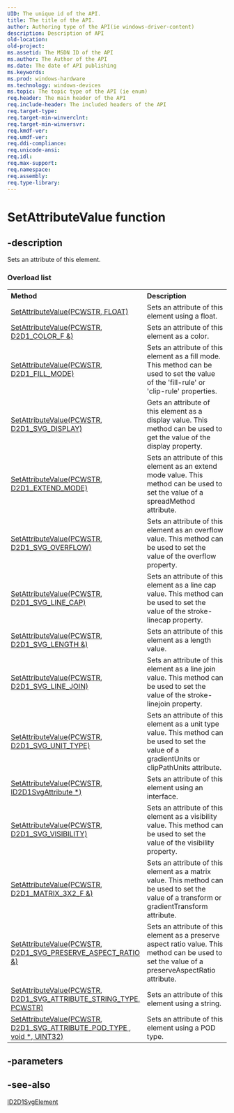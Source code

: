 ```yaml
---
UID: The unique id of the API.
title: The title of the API.
author: Authoring type of the API(ie windows-driver-content)
description: Description of API
old-location: 
old-project: 
ms.assetid: The MSDN ID of the API
ms.author: The Author of the API
ms.date: The date of API publishing
ms.keywords: 
ms.prod: windows-hardware
ms.technology: windows-devices
ms.topic: The topic type of the API (ie enum)
req.header: The main header of the API
req.include-header: The included headers of the API
req.target-type: 
req.target-min-winverclnt: 
req.target-min-winversvr: 
req.kmdf-ver: 
req.umdf-ver: 
req.ddi-compliance: 
req.unicode-ansi: 
req.idl: 
req.max-support: 
req.namespace: 
req.assembly: 
req.type-library: 
---
```


# SetAttributeValue function


## -description


<span>Sets an attribute of this element.
</span><h3>Overload list</h3><table>
<tr>
<th align="left" width="37%">Method</th>
<th align="left" width="63%">Description</th>
</tr>
<tr>
<td align="left" width="37%">
<a href="https://msdn.microsoft.com/FC7AF14F-16B3-498F-A2E3-F8ACF836DAAC">SetAttributeValue(PCWSTR, FLOAT)</a>
</td>
<td align="left" width="63%">
Sets an attribute of this element using a float.

</td>
</tr>
<tr>
<td align="left" width="37%">
<a href="https://msdn.microsoft.com/652A0C00-59BC-41E7-8B9D-F4AE37416610">SetAttributeValue(PCWSTR, D2D1_COLOR_F &)</a>
</td>
<td align="left" width="63%">
Sets an attribute of this element as a color.

</td>
</tr>
<tr>
<td align="left" width="37%">
<a href="https://msdn.microsoft.com/49EFE20B-4122-4426-9A47-7572696A59A2">SetAttributeValue(PCWSTR, D2D1_FILL_MODE)</a>
</td>
<td align="left" width="63%">
Sets an attribute of this element as a fill mode. This method can be used to set the value of the 'fill-rule' or 'clip-rule' properties.

</td>
</tr>
<tr>
<td align="left" width="37%">
<a href="https://msdn.microsoft.com/7B5828F9-F69D-4346-A2EB-5D00AD08B46F">SetAttributeValue(PCWSTR, D2D1_SVG_DISPLAY)</a>
</td>
<td align="left" width="63%">
Gets an attribute of this element as a display value. This method can be used to get the value of the display property.

</td>
</tr>
<tr>
<td align="left" width="37%">
<a href="https://msdn.microsoft.com/18FD0ECC-1045-4914-9461-999952B4EAAF">SetAttributeValue(PCWSTR, D2D1_EXTEND_MODE)</a>
</td>
<td align="left" width="63%">
Sets an attribute of this element as an extend mode value. This method can be used to set the value of a spreadMethod attribute.

</td>
</tr>
<tr>
<td align="left" width="37%">
<a href="https://msdn.microsoft.com/C8D942A4-EBE7-433E-9B2F-2432A1305861">SetAttributeValue(PCWSTR, D2D1_SVG_OVERFLOW)</a>
</td>
<td align="left" width="63%">
Sets an attribute of this element as an overflow value. This method can be used to set the value of the overflow property.

</td>
</tr>
<tr>
<td align="left" width="37%">
<a href="https://msdn.microsoft.com/5348071B-36B7-40B7-8CF2-A7C185D30510">SetAttributeValue(PCWSTR, D2D1_SVG_LINE_CAP)</a>
</td>
<td align="left" width="63%">
Sets an attribute of this element as a line cap value. This method can be used to set the value of the stroke-linecap property.

</td>
</tr>
<tr>
<td align="left" width="37%">
<a href="https://msdn.microsoft.com/61C6D9AC-09F7-4F42-B476-88D32EB167C4">SetAttributeValue(PCWSTR, D2D1_SVG_LENGTH &)</a>
</td>
<td align="left" width="63%">
Sets an attribute of this element as a length value.

</td>
</tr>
<tr>
<td align="left" width="37%">
<a href="https://msdn.microsoft.com/B559FC14-8B16-4272-A83F-6F8C0CC2D438">SetAttributeValue(PCWSTR, D2D1_SVG_LINE_JOIN)</a>
</td>
<td align="left" width="63%">
Sets an attribute of this element as a line join value. This method can be used to set the value of the stroke-linejoin property.

</td>
</tr>
<tr>
<td align="left" width="37%">
<a href="https://msdn.microsoft.com/330FCA46-C799-478C-9687-3D407D121ACB">SetAttributeValue(PCWSTR, D2D1_SVG_UNIT_TYPE)</a>
</td>
<td align="left" width="63%">
Sets an attribute of this element as a unit type value. This method can be used to set the value of a gradientUnits or clipPathUnits attribute.

</td>
</tr>
<tr>
<td align="left" width="37%">
<a href="https://msdn.microsoft.com/1E4AAA78-6746-4DD8-8BD8-C1AB63A51A9B">SetAttributeValue(PCWSTR, ID2D1SvgAttribute *)</a>
</td>
<td align="left" width="63%">
Sets an attribute of this element using an interface.

</td>
</tr>
<tr>
<td align="left" width="37%">
<a href="https://msdn.microsoft.com/860407EC-1736-4AE6-A8AA-40E475C6520B">SetAttributeValue(PCWSTR, D2D1_SVG_VISIBILITY)</a>
</td>
<td align="left" width="63%">
Sets an attribute of this element as a visibility value. This method can be used to set the value of the visibility property.

</td>
</tr>
<tr>
<td align="left" width="37%">
<a href="https://msdn.microsoft.com/98CDD40C-C39B-41B9-8978-9C9B480DB3C4">SetAttributeValue(PCWSTR, D2D1_MATRIX_3X2_F &)</a>
</td>
<td align="left" width="63%">
Sets an attribute of this element as a matrix value. This method can be used to set the value of a transform or gradientTransform attribute.

</td>
</tr>
<tr>
<td align="left" width="37%">
<a href="https://msdn.microsoft.com/F95B714E-309B-4E6D-99C9-331FB476EC59">SetAttributeValue(PCWSTR, D2D1_SVG_PRESERVE_ASPECT_RATIO &)</a>
</td>
<td align="left" width="63%">
Sets an attribute of this element as a preserve aspect ratio value. This method can be used to set the value of a preserveAspectRatio attribute.

</td>
</tr>
<tr>
<td align="left" width="37%">
<a href="https://msdn.microsoft.com/56796F1B-5DC2-4E9C-A80E-40EA791E6784">SetAttributeValue(PCWSTR, D2D1_SVG_ATTRIBUTE_STRING_TYPE, PCWSTR)</a>
</td>
<td align="left" width="63%">
Sets an attribute of this element using a string. 

</td>
</tr>
<tr>
<td align="left" width="37%">
<a href="https://msdn.microsoft.com/8ACAA04E-8ABB-49D1-A6F8-BCCEAD1DA460">SetAttributeValue(PCWSTR, D2D1_SVG_ATTRIBUTE_POD_TYPE , void *, UINT32)</a>
</td>
<td align="left" width="63%">
Sets an attribute of this element using a POD type.

</td>
</tr>
</table>

## -parameters


## -see-also




<a href="https://msdn.microsoft.com/19099DC9-EA14-41C5-A9DF-5EBB12696C79">ID2D1SvgElement</a>
 

 

